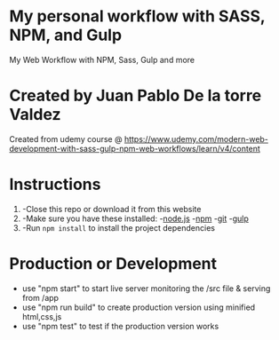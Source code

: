 # My personal workflow with SASS, NPM, and Gulp
My Web Workflow with NPM, Sass, Gulp and more

# Created by Juan Pablo De la torre Valdez
Created from udemy course @
https://www.udemy.com/modern-web-development-with-sass-gulp-npm-web-workflows/learn/v4/content
# Instructions
1. -Close this repo or download it from this website
2. -Make sure you have these installed:
    -[node.js](http://nodesjs.org/)
    -[npm](http://npmjs.com/)
    -[git](http://git-scm.com/)
    -[gulp](http://gulpjs.com/)
3. -Run `npm install` to install the project dependencies

# Production or Development
- use "npm start" to start live server monitoring the /src file & serving from /app
- use "npm run build" to create production version using minified html,css,js
- use "npm test" to test if the production version works  